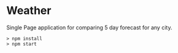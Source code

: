 # Weather

Single Page application for comparing 5 day forecast for any city.

```
> npm install
> npm start
```
